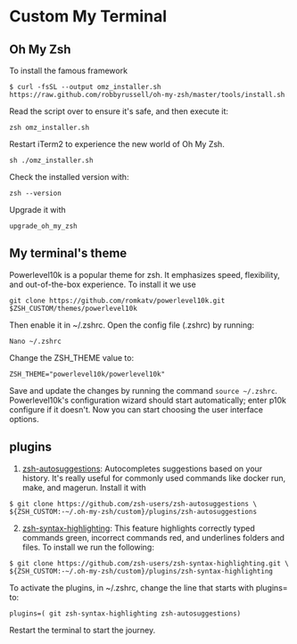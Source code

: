 # Custom My Terminal


## Oh My Zsh

To install the famous framework

```
$ curl -fsSL --output omz_installer.sh
https://raw.github.com/robbyrussell/oh-my-zsh/master/tools/install.sh
```

Read the script over to ensure it's safe, and then execute it:

```
zsh omz_installer.sh
```

Restart iTerm2 to experience the new world of Oh My Zsh.

```
sh ./omz_installer.sh
```


Check the installed version with:


```
zsh --version
```

Upgrade it with

```
upgrade_oh_my_zsh
```

## My terminal's theme

Powerlevel10k is a popular theme for zsh. It emphasizes speed, flexibility, and out-of-the-box experience. To install it we use 

```
git clone https://github.com/romkatv/powerlevel10k.git $ZSH_CUSTOM/themes/powerlevel10k

```


Then enable it in ~/.zshrc. Open the config file (.zshrc) by running:


```
Nano ~/.zshrc
```

Change the ZSH_THEME value to: 

```
ZSH_THEME="powerlevel10k/powerlevel10k"
```

Save and update the changes by running the command `source ~/.zshrc`. Powerlevel10k's configuration wizard should start automatically; enter p10k configure if it doesn't. Now you can start choosing the user interface options.


## plugins


1. [zsh-autosuggestions](zsh-autosuggestions): Autocompletes suggestions based on your history. It's really useful for commonly used commands like docker run, make, and magerun. Install it with

```
$ git clone https://github.com/zsh-users/zsh-autosuggestions \
${ZSH_CUSTOM:-~/.oh-my-zsh/custom}/plugins/zsh-autosuggestions
```


2. [zsh-syntax-highlighting](https://github.com/zsh-users/zsh-syntax-highlighting): This feature highlights correctly typed commands green, incorrect commands red, and underlines folders and files. To install we run the following: 

```
$ git clone https://github.com/zsh-users/zsh-syntax-highlighting.git \
${ZSH_CUSTOM:-~/.oh-my-zsh/custom}/plugins/zsh-syntax-highlighting
```




To activate the plugins, in ~/.zshrc, change the line that starts with plugins= to:

```
plugins=( git zsh-syntax-highlighting zsh-autosuggestions)
```

Restart the terminal to start the journey. 
